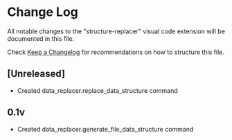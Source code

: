 # Change Log

All notable changes to the "structure-replacer" visual code extension will be documented in this file.

Check [Keep a Changelog](http://keepachangelog.com/) for recommendations on how to structure this file.

## [Unreleased]

- Created data_replacer.replace_data_structure command

## 0.1v

- Created data_replacer.generate_file_data_structure command